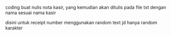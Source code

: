 coding buat nulis nota kasir, yang kemudian akan ditulis pada file txt dengan nama sesuai nama kasir

disini untuk receipt number menggunakan random text jd hanya random karakter
